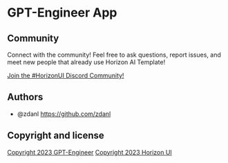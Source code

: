 # GPT-Engineer App 



## Community

Connect with the community! Feel free to ask questions, report issues, and meet new people that already use Horizon AI Template!

[Join the #HorizonUI Discord Community!](https://discord.gg/f6tEKFBd4m)

## Authors
* @zdanl https://github.com/zdanl

## Copyright and license

[Copyright 2023 GPT-Engineer](https://github.com/AntonOsika/gpt-engineer)
[Copyright 2023 Horizon UI](https://www.horizon-ui.com/?ref=readme-horizon-ai-template-free)
